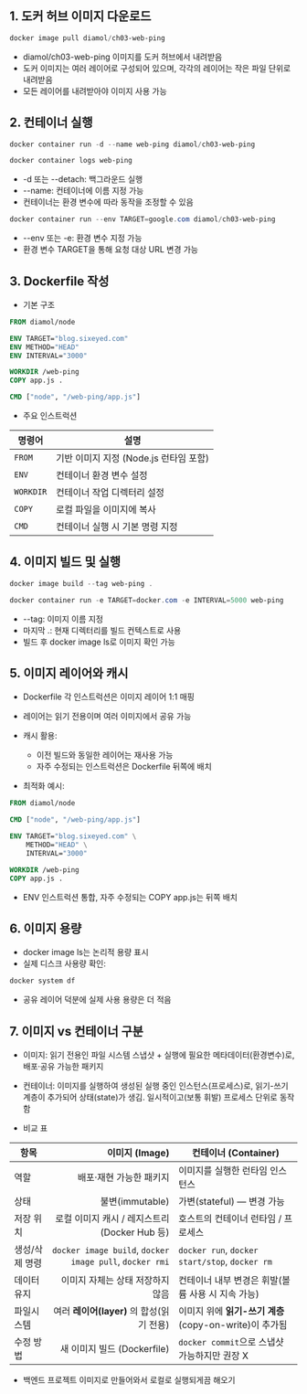## 1. 도커 허브 이미지 다운로드
```powershell
docker image pull diamol/ch03-web-ping
```
- diamol/ch03-web-ping 이미지를 도커 허브에서 내려받음
- 도커 이미지는 여러 레이어로 구성되어 있으며, 각각의 레이어는 작은 파일 단위로 내려받음
- 모든 레이어를 내려받아야 이미지 사용 가능

## 2. 컨테이너 실행
```powershell
docker container run -d --name web-ping diamol/ch03-web-ping

docker container logs web-ping
```
- -d 또는 --detach: 백그라운드 실행
- --name: 컨테이너에 이름 지정 가능
- 컨테이너는 환경 변수에 따라 동작을 조정할 수 있음
```powershell
docker container run --env TARGET=google.com diamol/ch03-web-ping
```
- --env 또는 -e: 환경 변수 지정 가능
- 환경 변수 TARGET을 통해 요청 대상 URL 변경 가능

## 3. Dockerfile 작성
- 기본 구조
```dockerfile
FROM diamol/node

ENV TARGET="blog.sixeyed.com"
ENV METHOD="HEAD"
ENV INTERVAL="3000"

WORKDIR /web-ping
COPY app.js .

CMD ["node", "/web-ping/app.js"]
```

- 주요 인스트럭션

| 명령어       | 설명                         |
| --------- | -------------------------- |
| `FROM`    | 기반 이미지 지정 (Node.js 런타임 포함) |
| `ENV`     | 컨테이너 환경 변수 설정              |
| `WORKDIR` | 컨테이너 작업 디렉터리 설정            |
| `COPY`    | 로컬 파일을 이미지에 복사             |
| `CMD`     | 컨테이너 실행 시 기본 명령 지정         |

## 4. 이미지 빌드 및 실행
```powershell
docker image build --tag web-ping .

docker container run -e TARGET=docker.com -e INTERVAL=5000 web-ping
```
- --tag: 이미지 이름 지정
- 마지막 .: 현재 디렉터리를 빌드 컨텍스트로 사용
- 빌드 후 docker image ls로 이미지 확인 가능

## 5. 이미지 레이어와 캐시
- Dockerfile 각 인스트럭션은 이미지 레이어 1:1 매핑
- 레이어는 읽기 전용이며 여러 이미지에서 공유 가능
- 캐시 활용: 
    - 이전 빌드와 동일한 레이어는 재사용 가능
    - 자주 수정되는 인스트럭션은 Dockerfile 뒤쪽에 배치

- 최적화 예시: 

```dockerfile
FROM diamol/node

CMD ["node", "/web-ping/app.js"]

ENV TARGET="blog.sixeyed.com" \
    METHOD="HEAD" \
    INTERVAL="3000"

WORKDIR /web-ping
COPY app.js .
```
- ENV 인스트럭션 통합, 자주 수정되는 COPY app.js는 뒤쪽 배치

## 6. 이미지 용량
- docker image ls는 논리적 용량 표시
- 실제 디스크 사용량 확인:
```powershell
docker system df
```
- 공유 레이어 덕분에 실제 사용 용량은 더 적음

## 7. 이미지 vs 컨테이너 구분
- 이미지: 읽기 전용인 파일 시스템 스냅샷 + 실행에 필요한 메타데이터(환경변수)로, 배포·공유 가능한 패키지
- 컨테이너: 이미지를 실행하여 생성된 실행 중인 인스턴스(프로세스)로, 읽기-쓰기 계층이 추가되어 상태(state)가 생김. 일시적이고(보통 휘발) 프로세스 단위로 동작함

- 비교 표

| 항목       |                                             이미지 (Image) | 컨테이너 (Container)                               |
| -------- | ------------------------------------------------------: | ---------------------------------------------- |
| 역할       |                                           배포·재현 가능한 패키지 | 이미지를 실행한 런타임 인스턴스                              |
| 상태       |                                           불변(immutable) | 가변(stateful) — 변경 가능                           |
| 저장 위치    |                        로컬 이미지 캐시 / 레지스트리 (Docker Hub 등) | 호스트의 컨테이너 런타임 / 프로세스                           |
| 생성/삭제 명령 | `docker image build`, `docker image pull`, `docker rmi` | `docker run`, `docker start/stop`, `docker rm` |
| 데이터 유지   |                                      이미지 자체는 상태 저장하지 않음 | 컨테이너 내부 변경은 휘발(볼륨 사용 시 지속 가능)                  |
| 파일시스템    |                           여러 **레이어(layer)** 의 합성(읽기 전용) | 이미지 위에 **읽기-쓰기 계층**(copy-on-write)이 추가됨        |
| 수정 방법    |                                   새 이미지 빌드 (Dockerfile) | `docker commit`으로 스냅샷 가능하지만 권장 X               |


+ 백엔드 프로젝트 이미지로 만들어와서 로컬로 실행되게끔 해오기